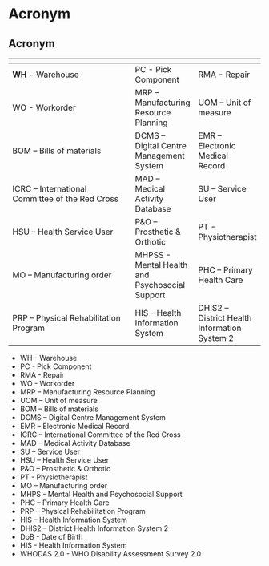 # Acronym

## Acronym

<table data-header-hidden><thead><tr><th width="242"></th><th></th><th></th></tr></thead><tbody><tr><td><strong>WH</strong> - Warehouse</td><td>PC - Pick Component</td><td>RMA - Repair</td></tr><tr><td>WO - Workorder</td><td>MRP – Manufacturing Resource Planning</td><td>UOM – Unit of measure</td></tr><tr><td>BOM – Bills of materials</td><td>DCMS – Digital Centre Management System</td><td>EMR – Electronic Medical Record</td></tr><tr><td>ICRC – International Committee of the Red Cross</td><td>MAD – Medical Activity Database</td><td>SU – Service User</td></tr><tr><td>HSU – Health Service User</td><td>P&#x26;O – Prosthetic &#x26; Orthotic</td><td>PT - Physiotherapist</td></tr><tr><td>MO – Manufacturing order</td><td>MHPSS - Mental Health and Psychosocial Support</td><td>PHC – Primary Health Care</td></tr><tr><td>PRP – Physical Rehabilitation Program</td><td>HIS – Health Information System</td><td>DHIS2 – District  Health Information System 2</td></tr></tbody></table>

* WH - Warehouse
* PC - Pick Component
* RMA - Repair
* WO - Workorder
* MRP – Manufacturing Resource Planning
* UOM – Unit of measure
* BOM – Bills of materials
* DCMS – Digital Centre Management System
* EMR – Electronic Medical Record
* ICRC – International Committee of the Red Cross
* MAD – Medical Activity Database
* SU – Service User
* HSU – Health Service User
* P\&O – Prosthetic & Orthotic
* PT - Physiotherapist
* MO – Manufacturing order
* MHPS - Mental Health and Psychosocial Support
* PHC – Primary Health Care
* PRP – Physical Rehabilitation Program
* HIS – Health Information System
* DHIS2 – District  Health Information System 2
* DoB - Date of Birth
* HIS - Health Information System
* WHODAS 2.0 - WHO Disability Assessment Survey 2.0
